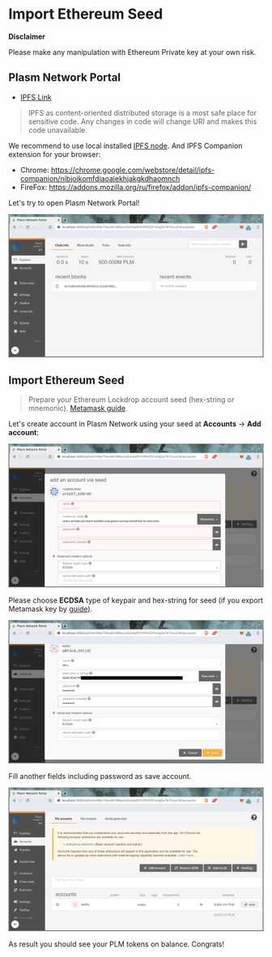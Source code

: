 # Import Ethereum Seed

**Disclaimer**

Please make any manipulation with Ethereum Private key at your own risk.

## Plasm Network Portal

* [IPFS Link](https://ipfs.io/ipfs/QmWiJvTYavdKrQ99uncQvh4q9YXYPKXZ5YxhgQe767Vvu2)

> IPFS as content-oriented distributed storage is a most safe place for sensitive code. Any changes in code will change URI and makes this code unavailable.

We recommend to use local installed [IPFS node](https://github.com/ipfs-shipyard/ipfs-desktop). And IPFS Companion extension for your browser:

* Chrome: https://chrome.google.com/webstore/detail/ipfs-companion/nibjojkomfdiaoajekhjakgkdhaomnch
* FireFox: https://addons.mozilla.org/ru/firefox/addon/ipfs-companion/

Let's try to open Plasm Network Portal!

![Local Plasm Portal](../img/local_plasm_portal.png)

## Import Ethereum Seed

> Prepare your Ethereum Lockdrop account seed (hex-string or mnemonic). [Metamask guide](https://metamask.zendesk.com/hc/en-us/articles/360015289632-How-to-Export-an-Account-Private-Key).

Let's create account in Plasm Network using your seed at **Accounts** -> **Add account**:

![Create account](../img/create_ecdsa_account.png)

Please choose **ECDSA** type of keypair and hex-string for seed (if you export Metamask key by [guide](https://metamask.zendesk.com/hc/en-us/articles/360015289632-How-to-Export-an-Account-Private-Key)).

![Put ECDSA seed](../img/ecdsa_seed.png)

Fill another fields including password as save account.

![Check balance](../img/check_account_balance.png)

As result you should see your PLM tokens on balance. Congrats! 

